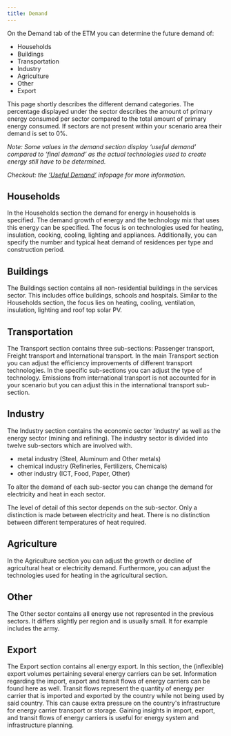 ```yaml
---
title: Demand
---
```


On the Demand tab of the ETM you can determine the future demand of:

* Households
* Buildings
* Transportation
* Industry
* Agriculture
* Other
* Export

This page shortly describes the different demand categories. The percentage displayed under the sector describes the amount of primary energy consumed per sector compared to the total amount of primary energy consumed. If sectors are not present within your scenario area their demand is set to 0%.

_Note: Some values in the demand section display ‘useful demand’ compared to ‘final demand’ as the actual technologies used to create energy still have to be determined._

_Checkout: the [‘Useful Demand’](useful-demand) infopage for more information._

## Households
In the Households section the demand for energy in households is specified. The demand growth of energy and the technology mix that uses this energy can be specified. The focus is on technologies used for heating, insulation, cooking, cooling, lighting and appliances. Additionally, you can specify the number and typical heat demand of residences per type and construction period.

## Buildings
The Buildings section contains all non-residential buildings in the services sector. This includes office buildings, schools and hospitals. Similar to the Households section, the focus lies on heating, cooling, ventilation, insulation, lighting and roof top solar PV.

## Transportation
The Transport section contains three sub-sections: Passenger transport, Freight transport and International transport. In the main Transport section you can adjust the efficiency improvements of different transport technologies. In the specific sub-sections you can adjust the type of technology. Emissions from international transport is not accounted for in your scenario but you can adjust this in the international transport sub-section.

## Industry
The Industry section contains the economic sector 'industry' as well as the energy sector (mining and refining). The industry sector is divided into twelve sub-sectors which are involved with.
* metal industry (Steel, Aluminum and Other metals)
* chemical industry (Refineries, Fertilizers, Chemicals)
* other industry (ICT, Food, Paper, Other)

To alter the demand of each sub-sector you can change the demand for electricity and heat in each sector.

The level of detail of this sector depends on the sub-sector. Only a distinction is made between electricity and heat. There is no distinction between different temperatures of heat required.

## Agriculture
In the Agriculture section you can adjust the growth or decline of agricultural heat or electricity demand. Furthermore, you can adjust the technologies used for heating in the agricultural section.

## Other
The Other sector contains all energy use not represented in the previous sectors. It differs slightly per region and is usually small. It for example includes the army.

## Export
The Export section contains all energy export.
In this section, the (inflexible) export volumes pertaining several energy carriers can be set. Information regarding the import, export and transit flows of energy carriers can be found here as well. Transit flows represent the quantity of energy per carrier that is imported and exported by the country while not being used by said country. This can cause extra pressure on the country's infrastructure for energy carrier transport or storage. Gaining insights in import, export, and transit flows of energy carriers is useful for energy system and infrastructure planning.
